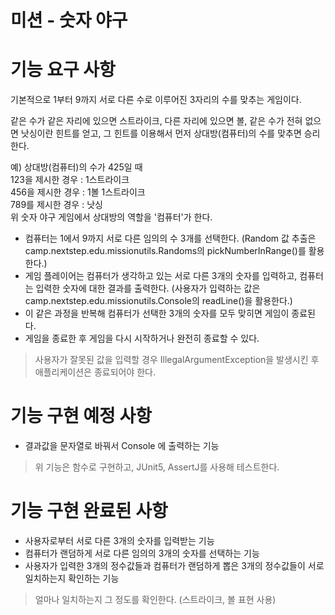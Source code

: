 미션 - 숫자 야구
==========
# 기능 요구 사항
기본적으로 1부터 9까지 서로 다른 수로 이루어진 3자리의 수를 맞추는 게임이다.

같은 수가 같은 자리에 있으면 스트라이크, 다른 자리에 있으면 볼, 같은 수가 전혀 없으면 낫싱이란 힌트를 얻고, 그 힌트를 이용해서 먼저 상대방(컴퓨터)의 수를 맞추면 승리한다.

예) 상대방(컴퓨터)의 수가 425일 때  
123을 제시한 경우 : 1스트라이크  
456을 제시한 경우 : 1볼 1스트라이크  
789를 제시한 경우 : 낫싱  
위 숫자 야구 게임에서 상대방의 역할을 '컴퓨터'가 한다.  
- 컴퓨터는 1에서 9까지 서로 다른 임의의 수 3개를 선택한다. (Random 값 추출은 camp.nextstep.edu.missionutils.Randoms의 pickNumberInRange()를 활용한다.)
- 게임 플레이어는 컴퓨터가 생각하고 있는 서로 다른 3개의 숫자를 입력하고, 컴퓨터는 입력한 숫자에 대한 결과를 출력한다. (사용자가 입력하는 값은 camp.nextstep.edu.missionutils.Console의 readLine()을 활용한다.)
- 이 같은 과정을 반복해 컴퓨터가 선택한 3개의 숫자를 모두 맞히면 게임이 종료된다.  
- 게임을 종료한 후 게임을 다시 시작하거나 완전히 종료할 수 있다.  
> 사용자가 잘못된 값을 입력할 경우 IllegalArgumentException을 발생시킨 후 애플리케이션은 종료되어야 한다.

# 기능 구현 예정 사항
- 결과값을 문자열로 바꿔서 Console 에 출력하는 기능
> 위 기능은 함수로 구현하고, JUnit5, AssertJ를 사용해 테스트한다.

# 기능 구현 완료된 사항
- 사용자로부터 서로 다른 3개의 숫자를 입력받는 기능
- 컴퓨터가 랜덤하게 서로 다른 임의의 3개의 숫자를 선택하는 기능
- 사용자가 입력한 3개의 정수값들과 컴퓨터가 랜덤하게 뽑은 3개의 정수값들이 서로 일치하는지 확인하는 기능
> 얼마나 일치하는지 그 정도를 확인한다. (스트라이크, 볼 표현 사용)  

